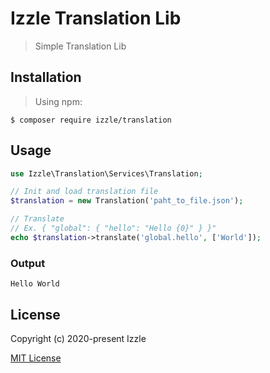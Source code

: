 # Izzle Translation Lib

> Simple Translation Lib

## Installation

> Using npm:
 ```shell
 $ composer require izzle/translation
 ```

## Usage

```php
use Izzle\Translation\Services\Translation;

// Init and load translation file
$translation = new Translation('paht_to_file.json');

// Translate
// Ex. { "global": { "hello": "Hello {0}" } }"
echo $translation->translate('global.hello', ['World']);
```

### Output
```
Hello World
```

## License

Copyright (c) 2020-present Izzle

[MIT License](http://en.wikipedia.org/wiki/MIT_License)
